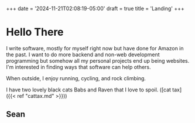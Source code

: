+++
date = '2024-11-21T02:08:19-05:00'
draft = true
title = 'Landing'
+++

# Hello There
I write software, mostly for myself right now but have done for Amazon in the
past. I want to do more backend and non-web development programming but somehow
all my personal projects end up being websites. I'm interested in finding ways
that software can help others.

When outside, I enjoy running, cycling, and rock climbing.

I have two lovely black cats Babs and Raven that I love to spoil. ([cat tax]({{< ref "cattax.md" >}}))

## Sean
